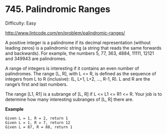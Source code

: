 # 745. Palindromic Ranges

Difficulty: Easy

http://www.lintcode.com/en/problem/palindromic-ranges/

A positive integer is a palindrome if its decimal representation (without leading zeros) is a palindromic string (a string that reads the same forwards and backwards). For example, the numbers 5, 77, 363, 4884, 11111, 12121 and 349943 are palindromes.

A range of integers is interesting if it contains an even number of palindromes. The range [L, R], with L <= R, is defined as the sequence of integers from L to R (inclusive): (L, L+1, L+2, …, R-1, R). L and R are the range’s first and last numbers.

The range [L1, R1] is a subrange of [L, R] if L <= L1 <= R1 <= R. Your job is to determine how many interesting subranges of [L, R] there are.

**Example**  
```
Given L = 1, R = 2, return 1
Given L = 1, R = 7, return 12
Given L = 87, R = 88, return 1
```
